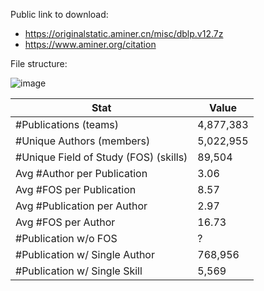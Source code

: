 Public link to download: 
- https://originalstatic.aminer.cn/misc/dblp.v12.7z
- https://www.aminer.org/citation

File structure:

![image](https://user-images.githubusercontent.com/8619934/144217360-00675fc0-da7e-42cb-8140-424a46fd7c98.png)

|Stat| Value|
|-----|------|
|#Publications (teams)| 4,877,383|
|#Unique Authors (members) |5,022,955|
|#Unique Field of Study (FOS) (skills)|89,504|
|Avg #Author per Publication| 3.06|
|Avg #FOS per Publication|8.57|
|Avg #Publication per Author|2.97|
|Avg #FOS per Author|16.73|
|#Publication w/o FOS|?|
|#Publication w/ Single Author|768,956|
|#Publication w/ Single Skill|5,569|

